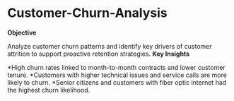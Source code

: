 # Customer-Churn-Analysis
**Objective**

Analyze customer churn patterns and identify key drivers of customer attrition to support proactive retention strategies.
 **Key Insights**
 
*High churn rates linked to month-to-month contracts and lower customer tenure.
*Customers with higher technical issues and service calls are more likely to churn.
*Senior citizens and customers with fiber optic internet had the highest churn likelihood.
